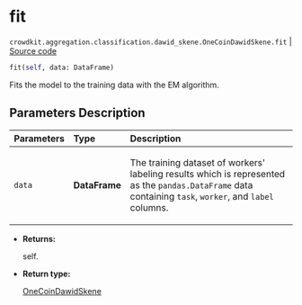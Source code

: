 # fit
`crowdkit.aggregation.classification.dawid_skene.OneCoinDawidSkene.fit` | [Source code](https://github.com/Toloka/crowd-kit/blob/v1.2.1/crowdkit/aggregation/classification/dawid_skene.py#L329)

```python
fit(self, data: DataFrame)
```

Fits the model to the training data with the EM algorithm.

## Parameters Description

| Parameters | Type | Description |
| :----------| :----| :-----------|
`data`|**DataFrame**|<p>The training dataset of workers&#x27; labeling results which is represented as the `pandas.DataFrame` data containing `task`, `worker`, and `label` columns.</p>

* **Returns:**

  self.

* **Return type:**

  [OneCoinDawidSkene](crowdkit.aggregation.classification.dawid_skene.OneCoinDawidSkene.md)
